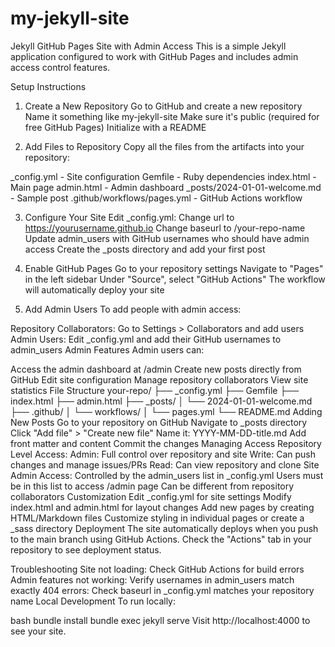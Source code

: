 # my-jekyll-site
Jekyll GitHub Pages Site with Admin Access
This is a simple Jekyll application configured to work with GitHub Pages and includes admin access control features.

Setup Instructions
1. Create a New Repository
Go to GitHub and create a new repository
Name it something like my-jekyll-site
Make sure it's public (required for free GitHub Pages)
Initialize with a README

2. Add Files to Repository
Copy all the files from the artifacts into your repository:

_config.yml - Site configuration
Gemfile - Ruby dependencies
index.html - Main page
admin.html - Admin dashboard
_posts/2024-01-01-welcome.md - Sample post
.github/workflows/pages.yml - GitHub Actions workflow

3. Configure Your Site
Edit _config.yml:
Change url to https://yourusername.github.io
Change baseurl to /your-repo-name
Update admin_users with GitHub usernames who should have admin access
Create the _posts directory and add your first post

4. Enable GitHub Pages
Go to your repository settings
Navigate to "Pages" in the left sidebar
Under "Source", select "GitHub Actions"
The workflow will automatically deploy your site

5. Add Admin Users
To add people with admin access:

Repository Collaborators: Go to Settings > Collaborators and add users
Admin Users: Edit _config.yml and add their GitHub usernames to admin_users
Admin Features
Admin users can:

Access the admin dashboard at /admin
Create new posts directly from GitHub
Edit site configuration
Manage repository collaborators
View site statistics
File Structure
your-repo/
├── _config.yml
├── Gemfile
├── index.html
├── admin.html
├── _posts/
│   └── 2024-01-01-welcome.md
├── .github/
│   └── workflows/
│       └── pages.yml
└── README.md
Adding New Posts
Go to your repository on GitHub
Navigate to _posts directory
Click "Add file" > "Create new file"
Name it: YYYY-MM-DD-title.md
Add front matter and content
Commit the changes
Managing Access
Repository Level Access:
Admin: Full control over repository and site
Write: Can push changes and manage issues/PRs
Read: Can view repository and clone
Site Admin Access:
Controlled by the admin_users list in _config.yml
Users must be in this list to access /admin page
Can be different from repository collaborators
Customization
Edit _config.yml for site settings
Modify index.html and admin.html for layout changes
Add new pages by creating HTML/Markdown files
Customize styling in individual pages or create a _sass directory
Deployment
The site automatically deploys when you push to the main branch using GitHub Actions. Check the "Actions" tab in your repository to see deployment status.

Troubleshooting
Site not loading: Check GitHub Actions for build errors
Admin features not working: Verify usernames in admin_users match exactly
404 errors: Check baseurl in _config.yml matches your repository name
Local Development
To run locally:

bash
bundle install
bundle exec jekyll serve
Visit http://localhost:4000 to see your site.

